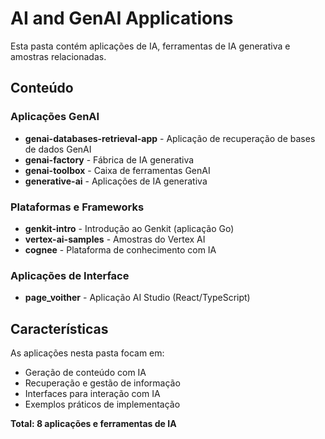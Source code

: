 # AI and GenAI Applications

Esta pasta contém aplicações de IA, ferramentas de IA generativa e amostras relacionadas.

## Conteúdo

### Aplicações GenAI
- **genai-databases-retrieval-app** - Aplicação de recuperação de bases de dados GenAI
- **genai-factory** - Fábrica de IA generativa
- **genai-toolbox** - Caixa de ferramentas GenAI
- **generative-ai** - Aplicações de IA generativa

### Plataformas e Frameworks
- **genkit-intro** - Introdução ao Genkit (aplicação Go)
- **vertex-ai-samples** - Amostras do Vertex AI
- **cognee** - Plataforma de conhecimento com IA

### Aplicações de Interface
- **page_voither** - Aplicação AI Studio (React/TypeScript)

## Características

As aplicações nesta pasta focam em:
- Geração de conteúdo com IA
- Recuperação e gestão de informação
- Interfaces para interação com IA
- Exemplos práticos de implementação

**Total: 8 aplicações e ferramentas de IA**